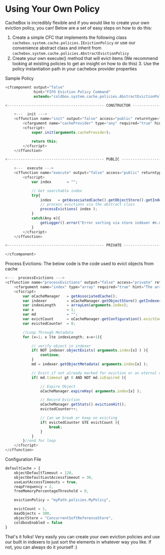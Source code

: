 # Using Your Own Policy

CacheBox is incredibly flexible and if you would like to create your own eviction policy, you can! Below are a set of easy steps on how to do this:

1. Create a simple CFC that implements the following class `cachebox.system.cache.policies.IEvictionPolicy` or use our convenience abstract class and inherit from `cachebox.system.cache.policies.AbstractEvictionPolicy`
2. Create your own execute() method that will evict items (We recommend looking at existing policies to get an insight on how to do this) 3. Use the policy instantiation path in your cachebox provider properties

Sample Policy

```javascript
<cfcomponent output="false"
             hint="FIFO Eviction Policy Command"
             extends="coldbox.system.cache.policies.AbstractEvictionPolicy">

<-------------------------------------------- CONSTRUCTOR ------------------------------------------->

    <---  init --->
    <cffunction name="init" output="false" access="public" returntype="FIFO" hint="Constructor">
        <cfargument name="cacheProvider" type="any" required="true" hint="The associated cache provider of type: coldbox.system.cache.ICacheProvider" colddoc:generic="coldbox.system.cache.ICacheProvider"/>
        <cfscript>
            super.init(arguments.cacheProvider);

            return this;
        </cfscript>
    </cffunction>

<-------------------------------------------- PUBLIC ------------------------------------------->

    <---  execute --->
    <cffunction name="execute" output="false" access="public" returntype="void" hint="Execute the policy">
        <cfscript>
            var index       = "";

            // Get searchable index
            try{
                index   = getAssociatedCache().getObjectStore().getIndexer().getSortedKeys("hits","numeric","asc");
                // process evictions via the abstract class
                processEvictions( index );
            }
            catch(Any e){
                getLogger().error("Error sorting via store indexer #e.message# #e.detail# #e.stackTrace#.");
            }
        </cfscript>
    </cffunction>

<-------------------------------------------- PRIVATE ------------------------------------------->

</cfcomponent>
```
Process Evictions: The below code is the code used to evict objects from cache

```javascript
<---  processEvictions --->
<cffunction name="processEvictions" output="false" access="private" returntype="void" hint="Abstract processing of evictions">
    <cfargument name="index" type="array" required="true" hint="The array of metadata keys used for processing evictions"/>
    <cfscript>
        var oCacheManager   = getAssociatedCache();
        var indexer         = oCacheManager.getObjectStore().getIndexer();
        var indexLength     = arrayLen(arguments.index);
        var x               = 1;
        var md              = "";
        var evictCount      = oCacheManager.getConfiguration().evictCount;
        var evictedCounter  = 0;

        //Loop Through Metadata
        for (x=1; x lte indexLength; x=x+1){

            // verify object in indexer
            if( NOT indexer.objectExists( arguments.index[x] ) ){
                continue;
            }
            md = indexer.getObjectMetadata( arguments.index[x] );

            // Evict if not already marked for eviction or an eternal object.
            if( md.timeout gt 0 AND NOT md.isExpired ){

                // Expire Object
                oCacheManager.expireKey( arguments.index[x] );

                // Record Eviction
                oCacheManager.getStats().evictionHit();
                evictedCounter++;

                // Can we break or keep on evicting
                if( evictedCounter GTE evictCount ){
                    break;
                }
            }
        }//end for loop
    </cfscript>
</cffunction>
```

Configuration File

```javascript
defaultCache = {
    objectDefaultTimeout = 120,
    objectDefaultLastAccessTimeout = 30,
    useLastAccessTimeouts = true,
    reapFrequency = 2,
    freeMemoryPercentageThreshold = 0,

    evictionPolicy = "myPath.policies.MyPolicy",

    evictCount = 1,
    maxObjects = 300,
    objectStore = "ConcurrentSoftReferenceStore",
    coldboxEnabled = false
}
```

That's it folks! Very easily you can create your own eviction policies and use our built in indexers to just sort the elements in whatever way you like. If not, you can always do it yourself :)
